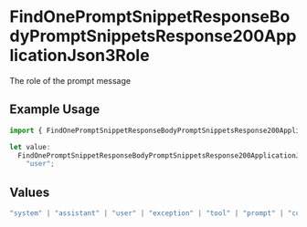 # FindOnePromptSnippetResponseBodyPromptSnippetsResponse200ApplicationJson3Role

The role of the prompt message

## Example Usage

```typescript
import { FindOnePromptSnippetResponseBodyPromptSnippetsResponse200ApplicationJson3Role } from "@orq-ai/node/models/operations";

let value:
  FindOnePromptSnippetResponseBodyPromptSnippetsResponse200ApplicationJson3Role =
    "user";
```

## Values

```typescript
"system" | "assistant" | "user" | "exception" | "tool" | "prompt" | "correction" | "expected_output"
```